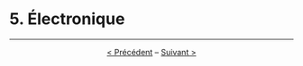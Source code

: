 # 5. Électronique

---

<p align="center"><a href="./4-peinture.md">&lt; Précédent</a> – <a href="./6-test-maintenance.md">Suivant &gt;</a></p>
